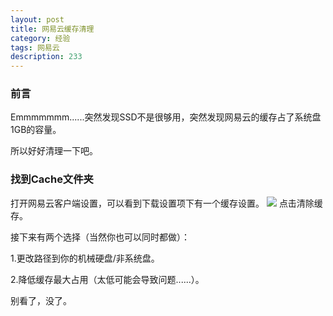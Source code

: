 ```yaml
---
layout: post
title: 网易云缓存清理
category: 经验
tags: 网易云
description: 233
---
```


### 前言

Emmmmmmm......突然发现SSD不是很够用，突然发现网易云的缓存占了系统盘1GB的容量。

所以好好清理一下吧。

### 找到Cache文件夹
打开网易云客户端设置，可以看到下载设置项下有一个缓存设置。
[![](https://s1.ax1x.com/2018/01/08/pnmvqO.png)](https://imgchr.com/i/pnmvqO)
点击清除缓存。

接下来有两个选择（当然你也可以同时都做）：

1.更改路径到你的机械硬盘/非系统盘。

2.降低缓存最大占用（太低可能会导致问题......）。

别看了，没了。


